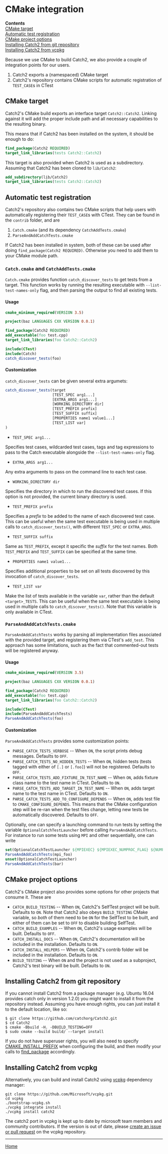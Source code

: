<a id="top"></a>
# CMake integration

**Contents**<br>
[CMake target](#cmake-target)<br>
[Automatic test registration](#automatic-test-registration)<br>
[CMake project options](#cmake-project-options)<br>
[Installing Catch2 from git repository](#installing-catch2-from-git-repository)<br>
[Installing Catch2 from vcpkg](#installing-catch2-from-vcpkg)<br>

Because we use CMake to build Catch2, we also provide a couple of
integration points for our users.

1) Catch2 exports a (namespaced) CMake target
2) Catch2's repository contains CMake scripts for automatic registration
of `TEST_CASE`s in CTest

## CMake target

Catch2's CMake build exports an interface target `Catch2::Catch2`. Linking
against it will add the proper include path and all necessary capabilities
to the resulting binary.

This means that if Catch2 has been installed on the system, it should be
enough to do:
```cmake
find_package(Catch2 REQUIRED)
target_link_libraries(tests Catch2::Catch2)
```


This target is also provided when Catch2 is used as a subdirectory.
Assuming that Catch2 has been cloned to `lib/Catch2`:
```cmake
add_subdirectory(lib/Catch2)
target_link_libraries(tests Catch2::Catch2)
```

## Automatic test registration

Catch2's repository also contains two CMake scripts that help users
with automatically registering their `TEST_CASE`s with CTest. They
can be found in the `contrib` folder, and are

1) `Catch.cmake` (and its dependency `CatchAddTests.cmake`)
2) `ParseAndAddCatchTests.cmake`

If Catch2 has been installed in system, both of these can be used after
doing `find_package(Catch2 REQUIRED)`. Otherwise you need to add them
to your CMake module path.

### `Catch.cmake` and `CatchAddTests.cmake`

`Catch.cmake` provides function `catch_discover_tests` to get tests from
a target. This function works by running the resulting executable with
`--list-test-names-only` flag, and then parsing the output to find all
existing tests.

#### Usage
```cmake
cmake_minimum_required(VERSION 3.5)

project(baz LANGUAGES CXX VERSION 0.0.1)

find_package(Catch2 REQUIRED)
add_executable(foo test.cpp)
target_link_libraries(foo Catch2::Catch2)

include(CTest)
include(Catch)
catch_discover_tests(foo)
```


#### Customization
`catch_discover_tests` can be given several extra argumets:
```cmake
catch_discover_tests(target
                     [TEST_SPEC arg1...]
                     [EXTRA_ARGS arg1...]
                     [WORKING_DIRECTORY dir]
                     [TEST_PREFIX prefix]
                     [TEST_SUFFIX suffix]
                     [PROPERTIES name1 value1...]
                     [TEST_LIST var]
)
```

* `TEST_SPEC arg1...`

Specifies test cases, wildcarded test cases, tags and tag expressions to
pass to the Catch executable alongside the `--list-test-names-only` flag.


* `EXTRA_ARGS arg1...`

Any extra arguments to pass on the command line to each test case.


* `WORKING_DIRECTORY dir`

Specifies the directory in which to run the discovered test cases.  If this
option is not provided, the current binary directory is used.


* `TEST_PREFIX prefix`

Specifies a _prefix_ to be added to the name of each discovered test case.
This can be useful when the same test executable is being used in multiple
calls to `catch_discover_tests()`, with different `TEST_SPEC` or `EXTRA_ARGS`.


* `TEST_SUFFIX suffix`

Same as `TEST_PREFIX`, except it specific the _suffix_ for the test names.
Both `TEST_PREFIX` and `TEST_SUFFIX` can be specified at the same time.


* `PROPERTIES name1 value1...`

Specifies additional properties to be set on all tests discovered by this
invocation of `catch_discover_tests`.


* `TEST_LIST var`

Make the list of tests available in the variable `var`, rather than the
default `<target>_TESTS`.  This can be useful when the same test
executable is being used in multiple calls to `catch_discover_tests()`.
Note that this variable is only available in CTest.


### `ParseAndAddCatchTests.cmake`

`ParseAndAddCatchTests` works by parsing all implementation files
associated with the provided target, and registering them via CTest's
`add_test`. This approach has some limitations, such as the fact that
commented-out tests will be registered anyway.


#### Usage

```cmake
cmake_minimum_required(VERSION 3.5)

project(baz LANGUAGES CXX VERSION 0.0.1)

find_package(Catch2 REQUIRED)
add_executable(foo test.cpp)
target_link_libraries(foo Catch2::Catch2)

include(CTest)
include(ParseAndAddCatchTests)
ParseAndAddCatchTests(foo)
```


#### Customization

`ParseAndAddCatchTests` provides some customization points:
* `PARSE_CATCH_TESTS_VERBOSE` -- When `ON`, the script prints debug
messages. Defaults to `OFF`.
* `PARSE_CATCH_TESTS_NO_HIDDEN_TESTS` -- When `ON`, hidden tests (tests
tagged with either of `[.]` or `[.foo]`) will not be registered.
Defaults to `OFF`.
* `PARSE_CATCH_TESTS_ADD_FIXTURE_IN_TEST_NAME` -- When `ON`, adds fixture
class name to the test name in CTest. Defaults to `ON`.
* `PARSE_CATCH_TESTS_ADD_TARGET_IN_TEST_NAME` -- When `ON`, adds target
name to the test name in CTest. Defaults to `ON`.
* `PARSE_CATCH_TESTS_ADD_TO_CONFIGURE_DEPENDS` -- When `ON`, adds test
file to `CMAKE_CONFIGURE_DEPENDS`. This means that the CMake configuration
step will be re-ran when the test files change, letting new tests be
automatically discovered. Defaults to `OFF`.


Optionally, one can specify a launching command to run tests by setting the
variable `OptionalCatchTestLauncher` before calling `ParseAndAddCatchTests`. For
instance to run some tests using `MPI` and other sequentially, one can write
```cmake
set(OptionalCatchTestLauncher ${MPIEXEC} ${MPIEXEC_NUMPROC_FLAG} ${NUMPROC})
ParseAndAddCatchTests(mpi_foo)
unset(OptionalCatchTestLauncher)
ParseAndAddCatchTests(bar)
```

## CMake project options

Catch2's CMake project also provides some options for other projects
that consume it. These are

* `CATCH_BUILD_TESTING` -- When `ON`, Catch2's SelfTest project will be
built. Defaults to `ON`. Note that Catch2 also obeys `BUILD_TESTING` CMake
variable, so _both_ of them need to be `ON` for the SelfTest to be built,
and either of them can be set to `OFF` to disable building SelfTest.
* `CATCH_BUILD_EXAMPLES` -- When `ON`, Catch2's usage examples will be
built. Defaults to `OFF`.
* `CATCH_INSTALL_DOCS` -- When `ON`, Catch2's documentation will be
included in the installation. Defaults to `ON`.
* `CATCH_INSTALL_HELPERS` -- When `ON`, Catch2's contrib folder will be
included in the installation. Defaults to `ON`.
* `BUILD_TESTING` -- When `ON` and the project is not used as a subproject,
Catch2's test binary will be built. Defaults to `ON`.


## Installing Catch2 from git repository

If you cannot install Catch2 from a package manager (e.g. Ubuntu 16.04
provides catch only in version 1.2.0) you might want to install it from
the repository instead. Assuming you have enough rights, you can just
install it to the default location, like so:
```
$ git clone https://github.com/catchorg/Catch2.git
$ cd Catch2
$ cmake -Bbuild -H. -DBUILD_TESTING=OFF
$ sudo cmake --build build/ --target install
```

If you do not have superuser rights, you will also need to specify
[CMAKE_INSTALL_PREFIX](https://cmake.org/cmake/help/latest/variable/CMAKE_INSTALL_PREFIX.html)
when configuring the build, and then modify your calls to
[find_package](https://cmake.org/cmake/help/latest/command/find_package.html)
accordingly.

## Installing Catch2 from vcpkg

Alternatively, you can build and install Catch2 using [vcpkg](https://github.com/microsoft/vcpkg/) dependency manager:
```
git clone https://github.com/Microsoft/vcpkg.git
cd vcpkg
./bootstrap-vcpkg.sh
./vcpkg integrate install
./vcpkg install catch2
```

The catch2 port in vcpkg is kept up to date by microsoft team members and community contributors.
If the version is out of date, please [create an issue or pull request](https://github.com/Microsoft/vcpkg) on the vcpkg repository.

---

[Home](Readme.md#top)
